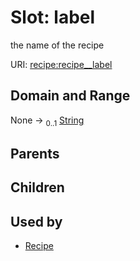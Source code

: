 
# Slot: label


the name of the recipe

URI: [recipe:recipe__label](http://w3id.org/ontogpt/recipe/recipe__label)


## Domain and Range

None &#8594;  <sub>0..1</sub> [String](types/String.md)

## Parents


## Children


## Used by

 * [Recipe](Recipe.md)
